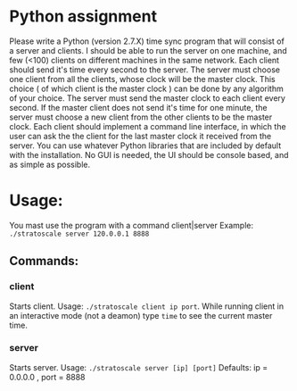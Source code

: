 Python assignment
================

Please write a Python (version 2.7.X) time sync program that will consist of a server and clients.
I should be able to run the server on one machine, and few (<100) clients on different machines in the same network.
Each client should send it's time every second to the server.
The server must choose one client from all the clients, whose clock will be the master clock. This choice ( of which client is the master clock ) can be done by any algorithm of your choice.
The server must send the master clock to each client every second.
If the master client does not send it's time for one minute, the server must choose a new client from the other clients to be the master clock.
Each client should implement a command line interface, in which the user can ask the the client for the last master clock it received from the server.
You can use whatever Python libraries that are included by default with the installation.
No GUI is needed, the UI should be console based, and as simple as possible.



Usage:
======

You mast use the program with a command client|server
Example: `./stratoscale server 120.0.0.1 8888`

## Commands:

### client
Starts client. Usage: `./stratoscale client ip port`. While running client in an interactive mode (not a deamon)  type `time` to see the current master time.
### server
Starts server. Usage: `./stratoscale server [ip] [port]` 
Defaults: ip = 0.0.0.0 , port = 8888